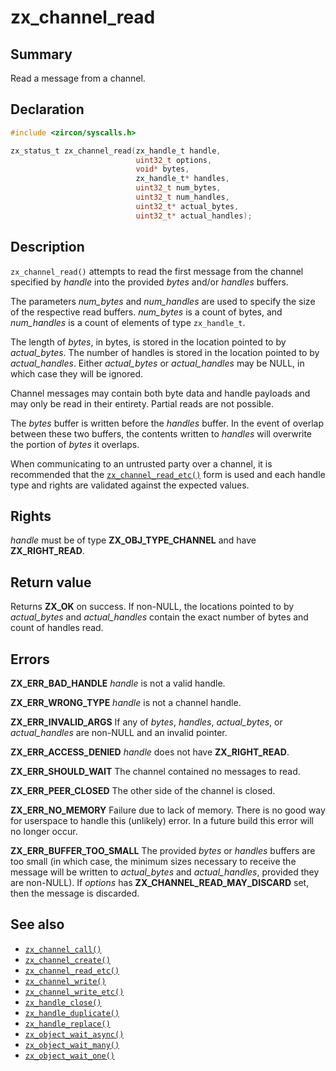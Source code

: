 <!-- Generated by zircon/scripts/update-docs-from-fidl, do not edit! -->
# zx_channel_read

## Summary

Read a message from a channel.

## Declaration

```c
#include <zircon/syscalls.h>

zx_status_t zx_channel_read(zx_handle_t handle,
                            uint32_t options,
                            void* bytes,
                            zx_handle_t* handles,
                            uint32_t num_bytes,
                            uint32_t num_handles,
                            uint32_t* actual_bytes,
                            uint32_t* actual_handles);
```

## Description

`zx_channel_read()` attempts to read the first message from the channel
specified by *handle* into the provided *bytes* and/or *handles* buffers.

The parameters *num_bytes* and *num_handles* are used to specify the size of the
respective read buffers. *num_bytes* is a count of bytes, and
*num_handles* is a count of elements of type `zx_handle_t`.

The length of *bytes*, in bytes, is stored in the location pointed to by
*actual_bytes*.  The number of handles is stored in the location pointed to by
*actual_handles*.  Either *actual_bytes* or *actual_handles* may be NULL, in
which case they will be ignored.

Channel messages may contain both byte data and handle payloads and may
only be read in their entirety.  Partial reads are not possible.

The *bytes* buffer is written before the *handles* buffer. In the event of
overlap between these two buffers, the contents written to *handles*
will overwrite the portion of *bytes* it overlaps.

When communicating to an untrusted party over a channel, it is recommended that
the [`zx_channel_read_etc()`] form is used and each handle type
and rights are validated against the expected values.

## Rights

*handle* must be of type **ZX_OBJ_TYPE_CHANNEL** and have **ZX_RIGHT_READ**.

## Return value

Returns **ZX_OK** on success. If non-NULL, the locations pointed to by
*actual_bytes* and *actual_handles* contain the exact number of bytes and count
of handles read.

## Errors

**ZX_ERR_BAD_HANDLE**  *handle* is not a valid handle.

**ZX_ERR_WRONG_TYPE**  *handle* is not a channel handle.

**ZX_ERR_INVALID_ARGS**  If any of *bytes*, *handles*, *actual_bytes*, or
*actual_handles* are non-NULL and an invalid pointer.

**ZX_ERR_ACCESS_DENIED**  *handle* does not have **ZX_RIGHT_READ**.

**ZX_ERR_SHOULD_WAIT**  The channel contained no messages to read.

**ZX_ERR_PEER_CLOSED**  The other side of the channel is closed.

**ZX_ERR_NO_MEMORY**  Failure due to lack of memory.
There is no good way for userspace to handle this (unlikely) error.
In a future build this error will no longer occur.

**ZX_ERR_BUFFER_TOO_SMALL**  The provided *bytes* or *handles* buffers
are too small (in which case, the minimum sizes necessary to receive
the message will be written to *actual_bytes* and *actual_handles*,
provided they are non-NULL). If *options* has **ZX_CHANNEL_READ_MAY_DISCARD**
set, then the message is discarded.

## See also

 - [`zx_channel_call()`]
 - [`zx_channel_create()`]
 - [`zx_channel_read_etc()`]
 - [`zx_channel_write()`]
 - [`zx_channel_write_etc()`]
 - [`zx_handle_close()`]
 - [`zx_handle_duplicate()`]
 - [`zx_handle_replace()`]
 - [`zx_object_wait_async()`]
 - [`zx_object_wait_many()`]
 - [`zx_object_wait_one()`]

[`zx_channel_call()`]: channel_call.md
[`zx_channel_create()`]: channel_create.md
[`zx_channel_read_etc()`]: channel_read_etc.md
[`zx_channel_write()`]: channel_write.md
[`zx_channel_write_etc()`]: channel_write_etc.md
[`zx_handle_close()`]: handle_close.md
[`zx_handle_duplicate()`]: handle_duplicate.md
[`zx_handle_replace()`]: handle_replace.md
[`zx_object_wait_async()`]: object_wait_async.md
[`zx_object_wait_many()`]: object_wait_many.md
[`zx_object_wait_one()`]: object_wait_one.md

